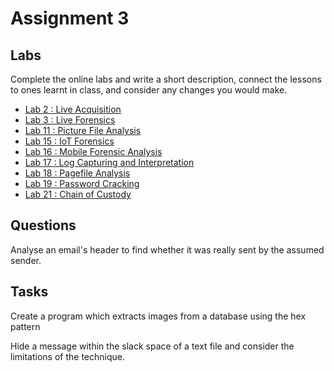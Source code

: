 # Assignment 3

## Labs

Complete the online labs and write a short description, connect the lessons to ones learnt in class, and consider any changes you would make.

- [Lab 2 : Live Acquisition](/Labs/02.md)
- [Lab 3 : Live Forensics](/Labs/03.md)
- [Lab 11 : Picture File Analysis](/Labs/11.md)
- [Lab 15 : IoT Forensics](/Labs/15.md)
- [Lab 16 : Mobile Forensic Analysis](/Labs/16.md)
- [Lab 17 : Log Capturing and Interpretation](/Labs/17.md)
- [Lab 18 : Pagefile Analysis](/Labs/18.md)
- [Lab 19 : Password Cracking](/Labs/19.md)
- [Lab 21 : Chain of Custody](/Labs/21.md)

## Questions

Analyse an email's header to find whether it was really sent by the assumed sender.

## Tasks

Create a program which extracts images from a database using the hex pattern

Hide a message within the slack space of a text file and consider the limitations of the technique.
